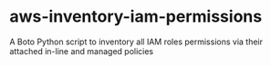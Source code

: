 # aws-inventory-iam-permissions
A Boto Python script to inventory all IAM roles permissions via their attached in-line and managed policies
